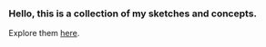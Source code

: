### Hello, this is a collection of my sketches and concepts.
Explore them [here](https://logikblok.github.io/sketches).
